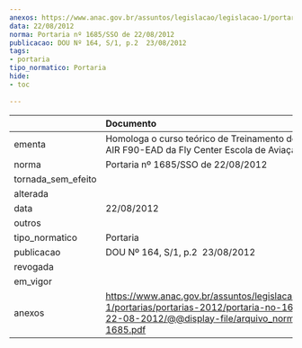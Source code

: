 ```yaml
---
anexos: https://www.anac.gov.br/assuntos/legislacao/legislacao-1/portarias/portarias-2012/portaria-no-1685-sso-de-22-08-2012/@@display-file/arquivo_norma/PA2012-1685.pdf
data: 22/08/2012
norma: Portaria nº 1685/SSO de 22/08/2012
publicacao: DOU Nº 164, S/1, p.2  23/08/2012
tags:
- portaria
tipo_normatico: Portaria
hide: 
- toc 
 
---
```


|                    | Documento                                                                                                                                                         |
|:-------------------|:------------------------------------------------------------------------------------------------------------------------------------------------------------------|
| ementa             | Homologa o curso teórico de Treinamento de Solo KING AIR F90-EAD da Fly Center Escola de Aviação Civil Ltda.                                                      |
| norma              | Portaria nº 1685/SSO de 22/08/2012                                                                                                                                |
| tornada_sem_efeito |                                                                                                                                                                   |
| alterada           |                                                                                                                                                                   |
| data               | 22/08/2012                                                                                                                                                        |
| outros             |                                                                                                                                                                   |
| tipo_normatico     | Portaria                                                                                                                                                          |
| publicacao         | DOU Nº 164, S/1, p.2  23/08/2012                                                                                                                                  |
| revogada           |                                                                                                                                                                   |
| em_vigor           |                                                                                                                                                                   |
| anexos             | https://www.anac.gov.br/assuntos/legislacao/legislacao-1/portarias/portarias-2012/portaria-no-1685-sso-de-22-08-2012/@@display-file/arquivo_norma/PA2012-1685.pdf |